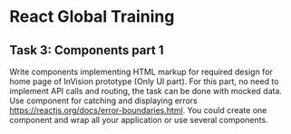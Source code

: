 # React Global Training

## Task 3: Components part 1

Write components implementing HTML markup for required design for home page of
InVision prototype (Only UI part). For this part, no need to implement API calls and
routing, the task can be done with mocked data.
Use <ErrorBoundary> component for catching and displaying errors
https://reactjs.org/docs/error-boundaries.html. You could create one component and wrap
all your application or use several components.
